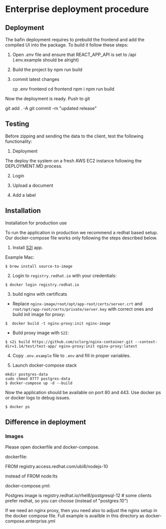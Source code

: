 # Enterprise deployment procedure

## Deployment

The bafin deployment requires to prebuild the frontend and add the compiled UI into the package.
To build it follow these steps:

1. Open *.env* file and ensure that REACT_APP_API is set to /api (.env.example should be alright)
2. Build the project by npm run build
3. commit latest changes

   cp .env frontend
   cd frontend
   npm i
   npm run build

Now the deployment is ready. Push to git

   git add . -A
   git commit -m "updated release"


## Testing

Before zipping and sending the data to the client, test the following functionality:

1.  Deployment

The deploy the system on a fresh AWS EC2 instance following the DEPLOYMENT.MD process.

2. Login

3. Upload a document

4. Add a label



## Installation

 Installation for production use

To run the application in production we recommend a redhat based setup.
Our docker-compose file works only following the steps described below.



1. Install [S2I](https://github.com/openshift/source-to-image#Installation) app.

Example Mac:
```
$ brew install source-to-image
```


2. Login to `registry.redhat.io` with your credentials:
```
$ docker login registry.redhat.io
```

3. build nginx with certificats
- Replace `nginx-image/root/opt/app-root/certs/server.crt` and `root/opt/app-root/certs/private/server.key` with correct ones and build init image for proxy:
```
$  docker build -t nginx-proxy:init nginx-image
```

- Build proxy image with `S2I`:
```
$ s2i build https://github.com/sclorg/nginx-container.git --context-dir=1.14/test/test-app/ nginx-proxy:init nginx-proxy:latest
```

4. Copy `.env.example` file to `.env` and fill in proper variables.

5. Launch docker-compose stack

```
mkdir postgres-data
sudo chmod 0777 postgres-data
$ docker-compose up -d --build
```


Now the application should be available on port 80 and 443. Use docker ps or docker logs to debug issues.


```
$ docker ps
```

## Difference in deployment

### Images

Please open dockerfile and docker-compose.

dockerfile:


  FROM registry.access.redhat.com/ubi8/nodejs-10

  instead of FROM node:lts

docker-compose.yml:


 Postgres image is registry.redhat.io/rhel8/postgresql-12 # some clients prefer redhat, so you can choose
  (instead of "postgres:10")

If we need an nginx proxy, then you need also to adjust the nginx setup in the docker compose file.
Full example is availble in this directory as docker-compose.enterprise.yml
